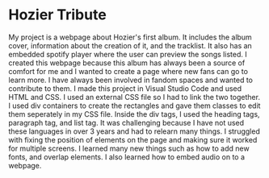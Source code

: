 # Hozier Tribute
My project is a webpage about Hozier's first album. It includes the album cover, information about the creation of it, and the tracklist. It also has an embedded spotify player where the user can preview the songs listed. I created this webpage because this album has always been a source of comfort for me and I wanted to create a page where new fans can go to learn more. I have always been involved in fandom spaces and wanted to contribute to them. I made this project in Visual Studio Code and used HTML and CSS. I used an external CSS file so I had to link the two together. I used div containers to create the rectangles and gave them classes to edit them seperately in my CSS file. Inside the div tags, I used the heading tags, paragraph tag, and list tag. It was challenging because I have not used these languages in over 3 years and had to relearn many things. I struggled with fixing the position of elements on the page and making sure it worked for multiple screens. I learned many new things such as how to add new fonts, and overlap elements. I also learned how to embed audio on to a webpage.
